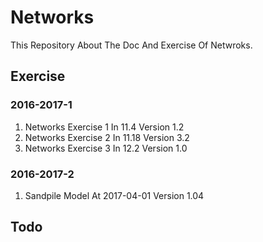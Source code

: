 # Networks #

This Repository About The Doc And Exercise Of Netwroks.

## Exercise ##

### 2016-2017-1
1. Networks Exercise 1 In 11.4 Version 1.2
2. Networks Exercise 2 In 11.18 Version 3.2
3. Networks Exercise 3 In 12.2 Version 1.0

### 2016-2017-2
1. Sandpile Model At 2017-04-01 Version 1.04

## Todo

